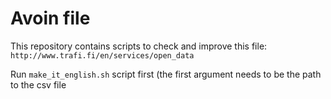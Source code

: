 Avoin file
==========

This repository contains scripts to check and improve this file:
 `http://www.trafi.fi/en/services/open_data`

Run `make_it_english.sh` script first (the first argument needs to be the
path to the csv file
